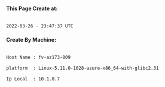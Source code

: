 
   
#### This Page Create at:

```bash

2022-03-26 - 23:47:37 UTC

```

#### Create By Machine:

```bash

Host Name : fv-az173-809

platform  : Linux-5.11.0-1028-azure-x86_64-with-glibc2.31

Ip Local  : 10.1.0.7

```

